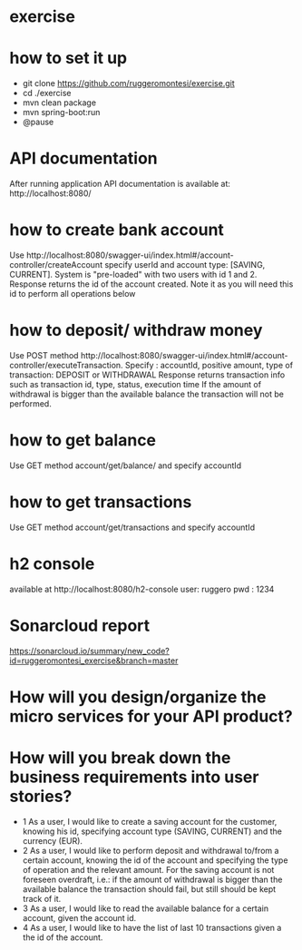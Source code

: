 # exercise
# how to set it up
* git clone https://github.com/ruggeromontesi/exercise.git
* cd ./exercise
* mvn clean package
* mvn spring-boot:run
* @pause

# API documentation
After running application API documentation is available at:
http://localhost:8080/

# how to create bank account
Use http://localhost:8080/swagger-ui/index.html#/account-controller/createAccount specify userId and account type: [SAVING, CURRENT]. System is "pre-loaded" with two users with id 1 and 2.
Response returns the id of the account created. Note it as you will need this id to perform all operations below

# how to deposit/ withdraw money
Use POST method  http://localhost:8080/swagger-ui/index.html#/account-controller/executeTransaction. 
Specify :
accountId,
positive amount,
type of transaction: DEPOSIT or WITHDRAWAL
Response returns transaction info such as transaction id, type, status, execution time
If the amount of withdrawal is bigger than the available balance the transaction will not be performed.

# how to get balance
Use GET method account/get/balance/ and specify accountId

# how to get transactions
Use GET method account/get/transactions and specify accountId
# h2 console
available at http://localhost:8080/h2-console
user: ruggero
pwd : 1234

# Sonarcloud report
https://sonarcloud.io/summary/new_code?id=ruggeromontesi_exercise&branch=master

# How will you design/organize the micro services for your API product?

# How will you break down the business requirements into user stories?
* 1 As a user, I would like to create a saving account for the customer, knowing his id, specifying account type (SAVING, CURRENT) and the currency (EUR).
* 2 As a user, I would like to perform deposit and withdrawal to/from a certain account, knowing the id of the account and  specifying the type of operation and the relevant amount. For the saving account 
   is not foreseen overdraft, i.e.: if the amount of withdrawal is bigger than the available  balance the transaction should fail, but still should be kept track of it.
* 3 As a user, I would like to read the available balance for a certain account, given the account id.
* 4 As a user, I would like to have the list of last 10 transactions given a the id of the account.

